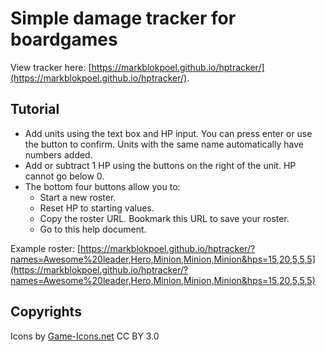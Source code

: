 

# Simple damage tracker for boardgames

View tracker here: [https://markblokpoel.github.io/hptracker/](https://markblokpoel.github.io/hptracker/).

## Tutorial
- Add units using the text box and HP input. You can press enter or use the button to confirm. Units with the same name automatically have numbers added.
- Add or subtract 1 HP using the buttons on the right of the unit. HP cannot go below 0.
- The bottom four buttons allow you to:
  - Start a new roster.
  - Reset HP to starting values.
  - Copy the roster URL. Bookmark this URL to save your roster.
  - Go to this help document.

Example roster:
[https://markblokpoel.github.io/hptracker/?names=Awesome%20leader,Hero,Minion,Minion,Minion&hps=15,20,5,5,5](https://markblokpoel.github.io/hptracker/?names=Awesome%20leader,Hero,Minion,Minion,Minion&hps=15,20,5,5,5)


## Copyrights
Icons by [Game-Icons.net](https://game-icons.net/) CC BY 3.0
